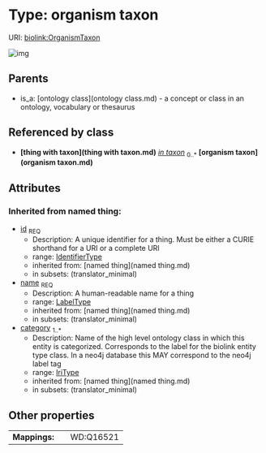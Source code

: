 
# Type: organism taxon




URI: [biolink:OrganismTaxon](https://w3id.org/biolink/vocab/OrganismTaxon)


![img](http://yuml.me/diagram/nofunky;dir:TB/class/\[ThingWithTaxon]-%20in%20taxon%200..*>\[OrganismTaxon&#124;id(i):identifier_type;name(i):label_type;category(i):iri_type%20%2B],%20\[OntologyClass]^-\[OrganismTaxon])

## Parents

 *  is_a: [ontology class](ontology class.md) - a concept or class in an ontology, vocabulary or thesaurus

## Referenced by class

 *  **[thing with taxon](thing with taxon.md)** *[in taxon](in_taxon.md)*  <sub>0..*</sub>  **[organism taxon](organism taxon.md)**

## Attributes


### Inherited from named thing:

 * [id](id.md)  <sub>REQ</sub>
    * Description: A unique identifier for a thing. Must be either a CURIE shorthand for a URI or a complete URI
    * range: [IdentifierType](type/IdentifierType.md)
    * inherited from: [named thing](named thing.md)
    * in subsets: (translator_minimal)
 * [name](name.md)  <sub>REQ</sub>
    * Description: A human-readable name for a thing
    * range: [LabelType](type/LabelType.md)
    * inherited from: [named thing](named thing.md)
    * in subsets: (translator_minimal)
 * [category](category.md)  <sub>1..*</sub>
    * Description: Name of the high level ontology class in which this entity is categorized. Corresponds to the label for the biolink entity type class. In a neo4j database this MAY correspond to the neo4j label tag
    * range: [IriType](type/IriType.md)
    * inherited from: [named thing](named thing.md)
    * in subsets: (translator_minimal)

## Other properties

|  |  |  |
| --- | --- | --- |
| **Mappings:** | | WD:Q16521 |

